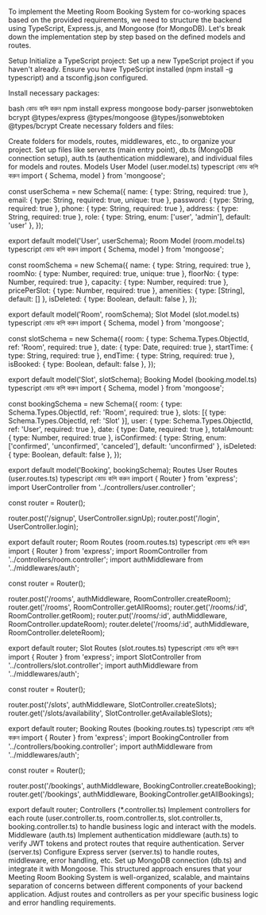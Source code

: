 To implement the Meeting Room Booking System for co-working spaces based on the provided requirements, we need to structure the backend using TypeScript, Express.js, and Mongoose (for MongoDB). Let's break down the implementation step by step based on the defined models and routes.

Setup
Initialize a TypeScript project: Set up a new TypeScript project if you haven't already. Ensure you have TypeScript installed (npm install -g typescript) and a tsconfig.json configured.

Install necessary packages:

bash
কোড কপি করুন
npm install express mongoose body-parser jsonwebtoken bcrypt @types/express @types/mongoose @types/jsonwebtoken @types/bcrypt
Create necessary folders and files:

Create folders for models, routes, middlewares, etc., to organize your project.
Set up files like server.ts (main entry point), db.ts (MongoDB connection setup), auth.ts (authentication middleware), and individual files for models and routes.
Models
User Model (user.model.ts)
typescript
কোড কপি করুন
import { Schema, model } from 'mongoose';

const userSchema = new Schema({
  name: { type: String, required: true },
  email: { type: String, required: true, unique: true },
  password: { type: String, required: true },
  phone: { type: String, required: true },
  address: { type: String, required: true },
  role: { type: String, enum: ['user', 'admin'], default: 'user' },
});

export default model('User', userSchema);
Room Model (room.model.ts)
typescript
কোড কপি করুন
import { Schema, model } from 'mongoose';

const roomSchema = new Schema({
  name: { type: String, required: true },
  roomNo: { type: Number, required: true, unique: true },
  floorNo: { type: Number, required: true },
  capacity: { type: Number, required: true },
  pricePerSlot: { type: Number, required: true },
  amenities: { type: [String], default: [] },
  isDeleted: { type: Boolean, default: false },
});

export default model('Room', roomSchema);
Slot Model (slot.model.ts)
typescript
কোড কপি করুন
import { Schema, model } from 'mongoose';

const slotSchema = new Schema({
  room: { type: Schema.Types.ObjectId, ref: 'Room', required: true },
  date: { type: Date, required: true },
  startTime: { type: String, required: true },
  endTime: { type: String, required: true },
  isBooked: { type: Boolean, default: false },
});

export default model('Slot', slotSchema);
Booking Model (booking.model.ts)
typescript
কোড কপি করুন
import { Schema, model } from 'mongoose';

const bookingSchema = new Schema({
  room: { type: Schema.Types.ObjectId, ref: 'Room', required: true },
  slots: [{ type: Schema.Types.ObjectId, ref: 'Slot' }],
  user: { type: Schema.Types.ObjectId, ref: 'User', required: true },
  date: { type: Date, required: true },
  totalAmount: { type: Number, required: true },
  isConfirmed: { type: String, enum: ['confirmed', 'unconfirmed', 'canceled'], default: 'unconfirmed' },
  isDeleted: { type: Boolean, default: false },
});

export default model('Booking', bookingSchema);
Routes
User Routes (user.routes.ts)
typescript
কোড কপি করুন
import { Router } from 'express';
import UserController from '../controllers/user.controller';

const router = Router();

router.post('/signup', UserController.signUp);
router.post('/login', UserController.login);

export default router;
Room Routes (room.routes.ts)
typescript
কোড কপি করুন
import { Router } from 'express';
import RoomController from '../controllers/room.controller';
import authMiddleware from '../middlewares/auth';

const router = Router();

router.post('/rooms', authMiddleware, RoomController.createRoom);
router.get('/rooms', RoomController.getAllRooms);
router.get('/rooms/:id', RoomController.getRoom);
router.put('/rooms/:id', authMiddleware, RoomController.updateRoom);
router.delete('/rooms/:id', authMiddleware, RoomController.deleteRoom);

export default router;
Slot Routes (slot.routes.ts)
typescript
কোড কপি করুন
import { Router } from 'express';
import SlotController from '../controllers/slot.controller';
import authMiddleware from '../middlewares/auth';

const router = Router();

router.post('/slots', authMiddleware, SlotController.createSlots);
router.get('/slots/availability', SlotController.getAvailableSlots);

export default router;
Booking Routes (booking.routes.ts)
typescript
কোড কপি করুন
import { Router } from 'express';
import BookingController from '../controllers/booking.controller';
import authMiddleware from '../middlewares/auth';

const router = Router();

router.post('/bookings', authMiddleware, BookingController.createBooking);
router.get('/bookings', authMiddleware, BookingController.getAllBookings);

export default router;
Controllers (*.controller.ts)
Implement controllers for each route (user.controller.ts, room.controller.ts, slot.controller.ts, booking.controller.ts) to handle business logic and interact with the models.
Middleware (auth.ts)
Implement authentication middleware (auth.ts) to verify JWT tokens and protect routes that require authentication.
Server (server.ts)
Configure Express server (server.ts) to handle routes, middleware, error handling, etc.
Set up MongoDB connection (db.ts) and integrate it with Mongoose.
This structured approach ensures that your Meeting Room Booking System is well-organized, scalable, and maintains separation of concerns between different components of your backend application. Adjust routes and controllers as per your specific business logic and error handling requirements.
